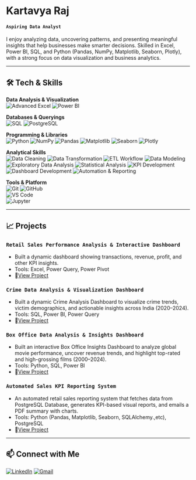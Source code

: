 # Kartavya Raj 

#### **`Aspiring Data Analyst`**

I enjoy analyzing data, uncovering patterns, and presenting meaningful insights that help businesses make smarter decisions. Skilled in Excel, Power BI, SQL, and Python (Pandas, NumPy, Matplotlib, Seaborn, Plotly), with a strong focus on data visualization and business analytics.

---

## 🛠️ Tech & Skills

**Data Analysis & Visualization**  
![Advanced Excel](https://img.shields.io/badge/Advanced%20Excel-217346?style=for-the-badge&logo=microsoft-excel&logoColor=white)
![Power BI](https://img.shields.io/badge/Power%20BI-F2C811?style=for-the-badge&logo=power-bi&logoColor=black)

**Databases & Queryings**  
![SQL](https://img.shields.io/badge/SQL-00486D?style=for-the-badge)
![PostgreSQL](https://img.shields.io/badge/PostgreSQL-316192?style=for-the-badge&logo=postgresql&logoColor=white)  

**Programming & Libraries**  
![Python](https://img.shields.io/badge/Python-3776AB?style=for-the-badge&logo=python&logoColor=white) 
![NumPy](https://img.shields.io/badge/NumPy-013243?style=for-the-badge&logo=numpy&logoColor=white) 
![Pandas](https://img.shields.io/badge/Pandas-150458?style=for-the-badge&logo=pandas&logoColor=white) 
![Matplotlib](https://img.shields.io/badge/Matplotlib-003D5C?style=for-the-badge&logo=matplotlib&logoColor=white)
![Seaborn](https://img.shields.io/badge/Seaborn-4A82AA?style=for-the-badge&logo=seaborn&logoColor=white)
![Plotly](https://img.shields.io/badge/Plotly-3F4F75?style=for-the-badge&logo=plotly&logoColor=white)

**Analytical Skills**  
![Data Cleaning](https://img.shields.io/badge/Data%20Cleaning-005080?style=for-the-badge&logo=databricks&logoColor=white)
![Data Transformation](https://img.shields.io/badge/Data%20Transformation-FFD43B?style=for-the-badge&logoColor=black)
![ETL Workflow](https://img.shields.io/badge/ETL%20Workflow-306998?style=for-the-badge&logoColor=white)
![Data Modeling](https://img.shields.io/badge/Data%20Modeling-1D4ED8?style=for-the-badge&logo=database&logoColor=white)
![Exploratory Data Analysis](https://img.shields.io/badge/Exploratory%20Data%20Analysis-0F766E?style=for-the-badge&logo=anaconda&logoColor=white)
![Statistical Analysis](https://img.shields.io/badge/Statistical%20Analysis-9333EA?style=for-the-badge&logoColor=white)
![KPI Development](https://img.shields.io/badge/KPI%20Development-2563EB?style=for-the-badge&logo=googleanalytics&logoColor=white)
![Dashboard Development](https://img.shields.io/badge/Dashboard%20Development-F2C811?style=for-the-badge&logo=powerbi&logoColor=black)
![Automation & Reporting](https://img.shields.io/badge/Automation%20%26%20Reporting-22C55E?style=for-the-badge&logoColor=white)


**Tools & Platform**  
![Git](https://img.shields.io/badge/Git-F05032?style=for-the-badge&logo=git&logoColor=white) 
![GitHub](https://img.shields.io/badge/GitHub-181717?style=for-the-badge&logo=github&logoColor=white)  
![VS Code](https://img.shields.io/badge/VS_Code-007ACC?style=for-the-badge&logo=visual-studio-code&logoColor=white)  
![Jupyter](https://img.shields.io/badge/Jupyter-F37626?style=for-the-badge&logo=jupyter&logoColor=white)  

---

## 📈 Projects

### **`Retail Sales Performance Analysis & Interactive Dashboard`**
- Built a dynamic dashboard showing transactions, revenue, profit, and other KPI insights.  
- Tools: Excel, Power Query, Power Pivot
- 🔗[View Project](https://github.com/kartavyaraj/Excel_Project-Retail_Sales_Dashboard-)

### **`Crime Data Analysis & Visualization Dashboard`**
- Built a dynamic Crime Analysis Dashboard to visualize crime trends, victim demographics, and actionable insights across India (2020–2024).  
- Tools: SQL, Power BI, Power Query
- 🔗[View Project](https://github.com/kartavyaraj/SQL_PowerBI_Project-Crime_Analysis_Report_Dashboard)

### **`Box Office Data Analysis & Insights Dashboard`**
- Built an interactive Box Office Insights Dashboard to analyze global movie performance, uncover revenue trends, and highlight top-rated and high-grossing films (2000–2024). 
- Tools: Python, SQL, Power BI
- 🔗[View Project](https://github.com/kartavyaraj/Python_SQL_PowerBI_Project-Box_Office_Insights_Dashboard)

### **`Automated Sales KPI Reporting System`**
- An automated retail sales reporting system that fetches data from PostgreSQL Database, generates KPI-based visual reports, and emails a PDF summary with charts. 
- Tools: Python (Pandas, Matplotlib, Seaborn, SQLAlchemy.,etc), PostgreSQL
- 🔗[View Project](https://github.com/kartavyaraj/Python_PostgreSQL_Project-Automated_Sales_KPI_Reporting_System)
  
---

## 📫 Connect with Me

[![LinkedIn](https://skillicons.dev/icons?i=linkedin&theme=light)](https://www.linkedin.com/in/kartavyaraj)
[![Gmail](https://skillicons.dev/icons?i=gmail&theme=light)](mailto:kartavyarajput108@gmail.com)

